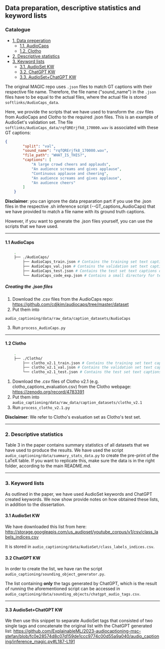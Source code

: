 ## Data preparation, descriptive statistics and keyword lists

### Catalogue

* <a href='#data_prep'>1. Data preperation</a>
  * <a href='#audiocaps'>1.1. AudioCaps</a>
  * <a href='#clotho'>1.2. Clotho</a>
* <a href='#summary_stats'>2. Descriptive statistics</a>
* <a href='#keyword_lists'>3. Keyword lists</a>
  * <a href='#AudioSet'>3.1. AudioSet KW</a>
  * <a href='#CGPT'>3.2. ChatGPT KW</a>
  * <a href='#Audioset+CGPT'>3.3. AudioSet+ChatGPT KW</a>

The original MAGIC repo uses ``.json`` files to match GT captions with their respective file name. Therefore, the file name ("sound_name") in the ``.json`` files have to be equal to the actual files, where the actual file is stored ``softlinks/AudioCaps_data``.

Here, we provide the scripts that we have used to transform the .csv files from AudioCaps and Clotho to the required .json files. This is an example of AudioSet's validation set. The file ``softlinks/AudioCaps_data/rqfQRErjfk8_170000.wav`` is associated with these GT captions:

```json
{
        "split": "val",
        "sound_name": "rqfQRErjfk8_170000.wav",
        "file_path": "WHAT_IS_THIS?",
        "captions": [
            "A large crowd cheers and applauds",
            "An audience screams and gives applause",
            "Continuous applause and cheering",
            "An audience screams and gives applause",
            "An audience cheers"
        ]
    }
```

<span id='data_prep'/>

**Disclaimer**: you can ignore the data preparation part if you use the .json files in the respective .sh inference script (--GT_captions_AudioCaps) that we have provided to match a file name with its ground truth captions.

However, if you want to generate the .json files yourself, you can use the scripts that we have used.

****
<span id='audiocaps'/>

#### 1.1 AudioCaps

```bash
    .
    ├── ./AudioCaps/                    
        ├── AudioCaps_train.json # Contains the training set text captions of AudioCaps
        ├── AudioCaps_val.json # Contains the validation set text captions of AudioCaps
        ├── AudioCaps_test.json # Contains the test set text captions of AudioCaps
        └── AudioCaps_code_exp.json # Contains a small directory for testing whether the code runs
```

##### Creating the .json files

1. Download the .csv files from the AudioCaps repo: <https://github.com/cdjkim/audiocaps/tree/master/dataset>
2. Put them into

```
audio_captioning/data/raw_data/caption_datasets/AudioCaps
```

3. Run ```process_AudioCaps.py```

****

<span id='clotho'/>

#### 1.2 Clotho

```bash
    .
    ├── ./Clotho/                    
        ├── clotho_v2.1_train.json # Contains the training set text captions of Clotho
        ├── clotho_v2.1_val.json # Contains the validation set text captions of Clotho
        └── clotho_v2.1_test.json # Contains the test set text captions of Clotho
```

1. Download the .csv files of Clotho v2.1 (e.g. clotho_captions_evaluation.csv) from the Clotho webpage: <https://zenodo.org/record/4783391>
2. Put them into ``audio_captioning/data/raw_data/caption_datasets/clotho_v2.1``
3. Run ```process_clotho_v2.1.py```

**Disclaimer**: We refer to Clotho's evaluation set as Clotho's test set.

****
<span id='summary_stats'/>

### 2. Descriptive statistics

Table 3 in the paper contains summary statistics of all datasets that we have used to produce the results. We have used the script ``audio_captioning/data/summary_stats_data.py`` to create the pre-print of the LaTeX table. If you want to replicate this, make sure the data is in the right folder, according to the main README.md.

****
<span id='keyword_lists'/>

### 3. Keyword lists

As outlined in the paper, we have used AudioSet keywords and ChatGPT created keywords. We now show provide notes on how obtained these lists, in addition to the dissertation.

<span id='AudioSet'/>

#### 3.1 AudioSet KW

We have downloaded this list from here:
<http://storage.googleapis.com/us_audioset/youtube_corpus/v1/csv/class_labels_indices.csv>

It is stored in ``audio_captioning/data/AudioSet/class_labels_indices.csv``.

<span id='CGPT'/>

#### 3.2 ChatGPT KW

In order to create the list, we have ran the script ``audio_captioning/sounding_object_generator.py``.

The list containing **only** the tags generated by ChatGPT, which is the result of running the aforementioned script can be accessed in ``audio_captioning/data/sounding_objects/chatgpt_audio_tags.csv``.

****

<span id='Audioset+CGPT'/>

#### 3.3 AudioSet+ChatGPT KW

We then use this snippet to separate AudioSet tags that consisted of two single tags and concatenate the original list with the ChatGPT generated list:
<https://github.com/ExplainableML/2023-audiocaptioning-msc-stefan/blob/fc0e28574d8c07d159de1ccc9774c00d55a9a040/audio_captioning/inference_magic.py#L187-L191>
